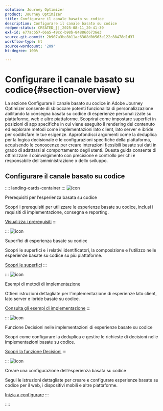 ```yaml
---
solution: Journey Optimizer
product: Journey Optimizer
title: Configurare il canale basato su codice
description: Configurare il canale basato su codice
redpen-status: CREATED_||_2025-08-11_20-41-39
exl-id: e77acb57-66a5-49cc-b98b-84886d6736e3
source-git-commit: 2b907a3be8b11ac6308d0b563e122c88478d1d37
workflow-type: ht
source-wordcount: '209'
ht-degree: 100%

---
```


# Configurare il canale basato su codice{#section-overview}

La sezione Configurare il canale basato su codice in Adobe Journey Optimizer consente di sbloccare potenti funzionalità di personalizzazione abilitando la consegna basata su codice di esperienze personalizzate su piattaforme, web e altre piattaforme. Scoprirai come impostare superfici in posizioni di app specifiche in cui viene eseguito il rendering del contenuto ed esplorare metodi come implementazioni lato client, lato server e ibride per soddisfare le tue esigenze. Approfondisci argomenti come la deduplica per la logica decisionale e le configurazioni specifiche della piattaforma, acquisendo le conoscenze per creare interazioni flessibili basate sui dati in grado di adattarsi al comportamento degli utenti. Questa guida consente di ottimizzare il coinvolgimento con precisione e controllo per chi è responsabile dell’amministrazione o dello sviluppo.

## Configurare il canale basato su codice

:::: landing-cards-container
:::
![icon](https://cdn.experienceleague.adobe.com/icons/list-check.svg)

Prerequisiti per l’esperienza basata su codice

Scopri i prerequisiti per utilizzare le esperienze basate su codice, inclusi i requisiti di implementazione, consegna e reporting.

[Visualizza i prerequisiti](../using/code-based/code-based-prerequisites.md)
:::

:::
![icon](https://cdn.experienceleague.adobe.com/icons/puzzle-piece.svg)

Superfici di esperienza basate su codice

Scopri le superfici e i relativi identificatori, la composizione e l’utilizzo nelle esperienze basate su codice su più piattaforme.

[Scopri le superfici](../using/code-based/code-based-surface.md)
:::

:::
![icon](https://cdn.experienceleague.adobe.com/icons/code-branch.svg)

Esempi di metodi di implementazione

Ottieni istruzioni dettagliate per l’implementazione di esperienze lato client, lato server e ibride basate su codice.

[Consulta gli esempi di implementazione](../using/code-based/code-based-implementation-samples.md)
:::

:::
![icon](https://cdn.experienceleague.adobe.com/icons/bullseye.svg)

Funzione Decisioni nelle implementazioni di esperienze basate su codice

Scopri come configurare la deduplica e gestire le richieste di decisioni nelle implementazioni basate su codice.

[Scopri la funzione Decisioni](../using/code-based/code-based-decisioning-implementations.md)
:::

:::
![icon](https://cdn.experienceleague.adobe.com/icons/gear.svg)

Creare una configurazione dell’esperienza basata su codice

Segui le istruzioni dettagliate per creare e configurare esperienze basate su codice per il web, i dispositivi mobili e altre piattaforme.

[Inizia a configurare](../using/code-based/code-based-configuration.md)
:::

::::
